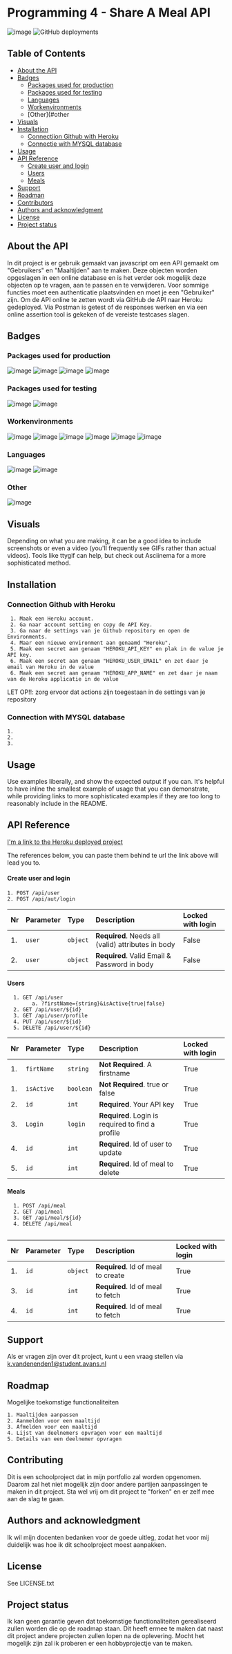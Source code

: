 # Programming 4 - Share A Meal API

![image](https://img.shields.io/github/downloads/KasperVanDenEnden/Programming-4/total?logo=GitHub&style=plastic) 
![GitHub deployments](https://img.shields.io/github/deployments/KasperVanDenEnden/Programming-4/Heroku?label=Heroku&logo=Heroku&logoColor=%23E6E6FA)

## Table of Contents

 - [About the API](#about-the-api)
 - [Badges](#badges)
    - [Packages used for production](#packages-used-for-production)
    - [Packages used for testing](#packages-used-for-testing)
    - [Languages](#languages)
    - [Workenvironments](#workenvironments)
    - [Other](#other
 - [Visuals](#visuals)
 - [Installation](#)
    - [Connectiion Github with Heroku](#)
    - [Connectie with MYSQL database](#)
 - [Usage](#usage)
 - [API Reference](#api-reference)
    - [Create user and login](#create-user-and-login)
    - [Users](#users)
    - [Meals](#meals)
 - [Support](#)
 - [Roadman](#)
 - [Contributors](#)
 - [Authors and acknowledgment](#authors-and-acknowlegment)
 - [License](#license)
 - [Project status](#project-status)


## About the API
In dit project is er gebruik gemaakt van javascript om een API gemaakt om "Gebruikers" en "Maaltijden" aan te maken. 
Deze objecten worden opgeslagen in een online database en is het verder ook mogelijk deze objecten op te vragen, aan te passen en te verwijderen. Voor sommige functies moet een authenticatie plaatsvinden en moet je een "Gebruiker" zijn.
Om de API online te zetten wordt via GitHub de API naar Heroku gedeployed. Via Postman is getest of de responses werken en via een online assertion tool is gekeken of de vereiste testcases slagen.

## Badges
### Packages used for production
![image](https://img.shields.io/badge/Express.js-000000?style=for-the-badge&logo=express&logoColor=white)
![image](https://img.shields.io/badge/npm-CB3837?style=for-the-badge&logo=npm&logoColor=white)
![image](https://img.shields.io/badge/MySQL-005C84?style=for-the-badge&logo=mysql&logoColor=white)
![image](https://img.shields.io/badge/JWT-000000?style=for-the-badge&logo=JSON%20web%20tokens&logoColor=white)
### Packages used for testing
![image](https://img.shields.io/badge/Mocha-8D6748?style=for-the-badge&logo=Mocha&logoColor=white)
![image](https://img.shields.io/badge/chai-A30701?style=for-the-badge&logo=chai&logoColor=white)
### Workenvironments
![image](https://img.shields.io/badge/Postman-FF6C37?style=for-the-badge&logo=Postman&logoColor=white)
![image](https://img.shields.io/badge/Heroku-430098?style=for-the-badge&logo=heroku&logoColor=white)
![image](https://img.shields.io/badge/Node.js-339933?style=for-the-badge&logo=nodedotjs&logoColor=white)
![image](https://img.shields.io/badge/Xampp-F37623?style=for-the-badge&logo=xampp&logoColor=white)
![image](https://img.shields.io/badge/GitHub-100000?style=for-the-badge&logo=github&logoColor=white)
![image](https://img.shields.io/badge/Visual_Studio-5C2D91?style=for-the-badge&logo=visual%20studio&logoColor=white)
### Languages
![image](https://img.shields.io/badge/json-5E5C5C?style=for-the-badge&logo=json&logoColor=white)
![image](https://img.shields.io/badge/JavaScript-323330?style=for-the-badge&logo=javascript&logoColor=F7DF1E)

### Other
![image](https://img.shields.io/badge/prettier-1A2C34?style=for-the-badge&logo=prettier&logoColor=F7BA3E)

## Visuals
Depending on what you are making, it can be a good idea to include screenshots or even a video (you'll frequently see GIFs rather than actual videos). Tools like ttygif can help, but check out Asciinema for a more sophisticated method.

## Installation
### Connection Github with Heroku
```
 1. Maak een Heroku account.
 2. Ga naar account setting en copy de API Key.
 3. Ga naar de settings van je Github repository en open de Environments.
 4. Maar een nieuwe environment aan genaamd "Heroku".
 5. Maak een secret aan genaam "HEROKU_API_KEY" en plak in de value je API key.
 6. Maak een secret aan genaam "HEROKU_USER_EMAIL" en zet daar je email van Heroku in de value
 6. Maak een secret aan genaam "HEROKU_APP_NAME" en zet daar je naam van de Heroku applicatie in de value
```
 LET OP!!: zorg ervoor dat actions zijn toegestaan in de settings van je repository

### Connection with MYSQL database
```
1. 
2. 
3.
```


## Usage
Use examples liberally, and show the expected output if you can. It's helpful to have inline the smallest example of usage that you can demonstrate, while providing links to more sophisticated examples if they are too long to reasonably include in the README.

## API Reference

[I'm a link to the Heroku deployed project](https://share-a-meal-2101787.herokuapp.com/)

The references below, you can paste them behind te url the link above will lead you to.
#### Create user and login

```http
1. POST /api/user
2. POST /api/aut/login
```
| Nr    | Parameter | Type     | Description                | Locked with login |
| :---- | :-------- | :------- | :------------------------- | :---- |
| 1.    | `user` | `object` | **Required**. Needs all (valid) attributes in body | False |
| 2.    | `user` | `object` | **Required**. Valid Email & Password in body | False  |


#### Users

```http
  1. GET /api/user
        a. ?firstName={string}&isActive{true|false}
  2. GET /api/user/${id}
  3. GET /api/user/profile
  4. PUT /api/user/${id}
  5. DELETE /api/user/${id}
```

|   Nr  | Parameter | Type     | Description                | Locked with login |
| :---- | :-------- | :------- | :------------------------- | :---- |
|  1.   | `firtName` | `string` | **Not Required**. A firstname | True  |
|  1.   | `isActive` | `boolean` | **Not Required**. true or false | True  |
|  2.   | `id` | `int` | **Required**. Your API key | True  |
|  3.   | `Login` | `login` | **Required**. Login is required to find a profile | True  |
|  4.   | `id` | `int` | **Required**. Id of user to update | True  |    
|  5.   | `id` | `int` | **Required**. Id of meal to delete | True  |

#### Meals

```http
  1. POST /api/meal
  2. GET /api/meal
  3. GET /api/meal/${id}
  4. DELETE /api/meal
  
```

|  Nr   | Parameter | Type     | Description                       | Locked with login |
| :---- | :-------- | :------- | :-------------------------------- | :--- |
|  1.   | `id`      | `object` | **Required**. Id of meal to create | True |
|  3.   | `id`      | `int` | **Required**. Id of meal to fetch | True |
|  4.   | `id`      | `int` | **Required**. Id of meal to fetch | True |


## Support
Als er vragen zijn over dit project, kunt u een vraag stellen via k.vandenenden1@student.avans.nl

## Roadmap
Mogelijke toekomstige functionaliteiten
```
1. Maaltijden aanpassen
2. Aanmelden voor een maaltijd
3. Afmelden voor een maaltijd
4. Lijst van deelnemers opvragen voor een maaltijd
5. Details van een deelnemer opvragen
```

## Contributing
Dit is een schoolproject dat in mijn portfolio zal worden opgenomen. Daarom zal het niet mogelijk zijn door andere partijen aanpassingen te maken in dit project. Sta wel vrij om dit project te "forken" en er zelf mee aan de slag te gaan.

## Authors and acknowledgment
Ik wil mijn docenten bedanken voor de goede uitleg, zodat het voor mij duidelijk was hoe ik dit schoolproject moest aanpakken.

## License
See LICENSE.txt

## Project status
Ik kan geen garantie geven dat toekomstige functionaliteiten gerealiseerd zullen worden die op de roadmap staan. Dit heeft ermee te maken dat naast dit project andere projecten zullen lopen na de oplevering. Mocht het mogelijk zijn zal ik proberen er een hobbyprojectje van te maken.





